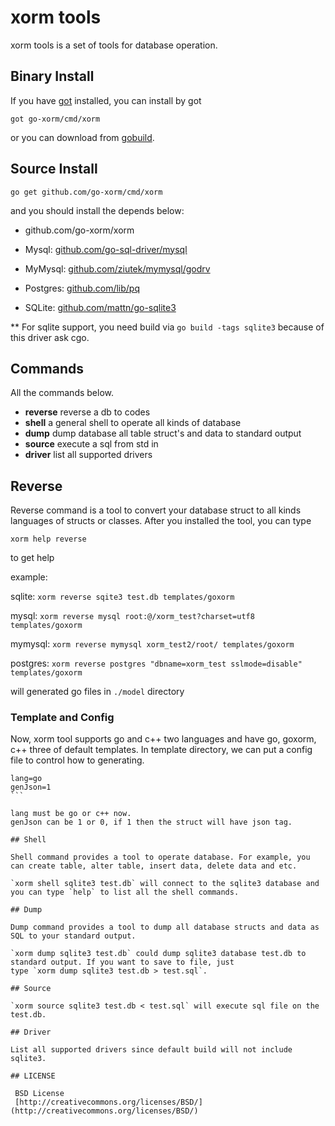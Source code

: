 # xorm tools

xorm tools is a set of  tools for database operation. 

## Binary Install

If you have [got](https://github.com/gobuild/got) installed, you can install by got

```
got go-xorm/cmd/xorm
```

or you can download from [gobuild](http://gobuild.io/download/github.com/lunny/got).

## Source Install

`go get github.com/go-xorm/cmd/xorm`

and you should install the depends below:

* github.com/go-xorm/xorm

* Mysql: [github.com/go-sql-driver/mysql](https://github.com/go-sql-driver/mysql)

* MyMysql: [github.com/ziutek/mymysql/godrv](https://github.com/ziutek/mymysql/godrv)

* Postgres: [github.com/lib/pq](https://github.com/lib/pq)

* SQLite: [github.com/mattn/go-sqlite3](https://github.com/mattn/go-sqlite3) 

** For sqlite support, you need build via `go build -tags sqlite3` because of this driver ask cgo.

## Commands

All the commands below.

* **reverse**     reverse a db to codes
* **shell**       a general shell to operate all kinds of database
* **dump**        dump database all table struct's and data to standard output
* **source**      execute a sql from std in
* **driver**      list all supported drivers

## Reverse

Reverse command is a tool to convert your database struct to all kinds languages of structs or classes. After you installed the tool, you can type 

`xorm help reverse`

to get help

example:

sqlite:
`xorm reverse sqite3 test.db templates/goxorm`

mysql:
`xorm reverse mysql root:@/xorm_test?charset=utf8 templates/goxorm`

mymysql:
`xorm reverse mymysql xorm_test2/root/ templates/goxorm`

postgres:
`xorm reverse postgres "dbname=xorm_test sslmode=disable" templates/goxorm`

will generated go files in `./model` directory

### Template and Config

Now, xorm tool supports go and c++ two languages and have go, goxorm, c++ three of default templates. In template directory, we can put a config file to control how to generating.

````
lang=go
genJson=1
```

lang must be go or c++ now.
genJson can be 1 or 0, if 1 then the struct will have json tag.

## Shell

Shell command provides a tool to operate database. For example, you can create table, alter table, insert data, delete data and etc.

`xorm shell sqlite3 test.db` will connect to the sqlite3 database and you can type `help` to list all the shell commands.

## Dump

Dump command provides a tool to dump all database structs and data as SQL to your standard output.

`xorm dump sqlite3 test.db` could dump sqlite3 database test.db to standard output. If you want to save to file, just
type `xorm dump sqlite3 test.db > test.sql`.

## Source

`xorm source sqlite3 test.db < test.sql` will execute sql file on the test.db.

## Driver

List all supported drivers since default build will not include sqlite3.

## LICENSE

 BSD License
 [http://creativecommons.org/licenses/BSD/](http://creativecommons.org/licenses/BSD/)
